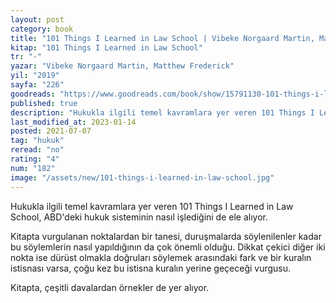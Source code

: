 ```yaml
---
layout: post
category: book
title: "101 Things I Learned in Law School | Vibeke Norgaard Martin, Matthew Frederick (Kitap)"
kitap: "101 Things I Learned in Law School"
tr: "-"
yazar: "Vibeke Norgaard Martin, Matthew Frederick"
yil: "2019"
sayfa: "226"
goodreads: "https://www.goodreads.com/book/show/15791130-101-things-i-learned-in-law-school"
published: true
description: "Hukukla ilgili temel kavramlara yer veren 101 Things I Learned in Law School, ABD'deki hukuk sisteminin nasıl işlediğini de ele alıyor."
last_modified_at: 2023-01-14
posted: 2021-07-07
tag: "hukuk"
reread: "no"
rating: "4"
num: "182"
image: "/assets/new/101-things-i-learned-in-law-school.jpg"
---
```


Hukukla ilgili temel kavramlara yer veren 101 Things I Learned in Law School, ABD'deki hukuk sisteminin nasıl işlediğini de ele alıyor.

Kitapta vurgulanan noktalardan bir tanesi, duruşmalarda söylenilenler kadar bu söylemlerin nasıl yapıldığının da çok önemli olduğu. Dikkat çekici diğer iki nokta ise dürüst olmakla doğruları söylemek arasındaki fark ve bir kuralın istisnası varsa, çoğu kez bu istisna kuralın yerine geçeceği vurgusu.

Kitapta, çeşitli davalardan örnekler de yer alıyor.
